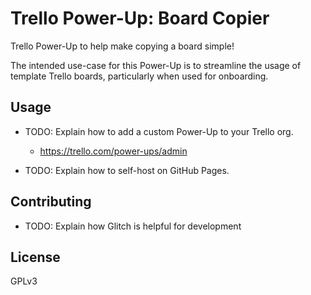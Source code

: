 # Trello Power-Up: Board Copier

Trello Power-Up to help make copying a board simple!

The intended use-case for this Power-Up is to streamline the usage of
template Trello boards, particularly when used for onboarding.

## Usage

- TODO: Explain how to add a custom Power-Up to your Trello org.
  - https://trello.com/power-ups/admin

- TODO: Explain how to self-host on GitHub Pages.

## Contributing

- TODO: Explain how Glitch is helpful for development

## License

GPLv3
